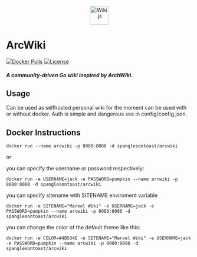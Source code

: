<div align="center">

<picture>
  <img alt="Wiki.js" src="https://cdn.jsdelivr.net/gh/ArcWiki/ArcWiki@2221be3f4becabe2d61d9da0e9d5114979f7a2be/assets/images/arcwiki.svg" width="50">
</picture>

</div>

# ArcWiki
[![Docker Pulls](https://img.shields.io/docker/pulls/spanglesontoast/arcwiki)](https://hub.docker.com/r/spanglesontoast/arcwiki)
[![License](https://img.shields.io/badge/license-GPLv3-blue.svg?style=flat)](https://github.com/requarks/wiki/blob/master/LICENSE)
##### A community-driven Go wiki inspired by ArchWiki.

## Usage
Can be used as selfhosted personal wiki for the moment can be used with or without docker. 
Auth is simple and dangerous see in config/config.json.

## Docker Instructions

``` docker run --name arcwiki -p 8080:8080 -d spanglesontoast/arcwiki ```

or

you can specify the username or password respectively:

``` docker run -e USERNAME=jack -e PASSWORD=pumpkin --name arcwiki -p 8080:8080 -d spanglesontoast/arcwiki ```

you can specify sitename with SITENAME enviroment variable

``` docker run -e SITENAME="Marvel Wiki" -e USERNAME=jack -e PASSWORD=pumpkin --name arcwiki -p 8080:8080 -d spanglesontoast/arcwiki ```

you can change the color of the default theme like this:

``` docker run -e COLOR=#4B534E -e SITENAME="Marvel Wiki" -e USERNAME=jack -e PASSWORD=pumpkin --name arcwiki -p 8080:8080 -d spanglesontoast/arcwiki ```
